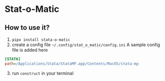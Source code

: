 # Stat-o-Matic


## How to use it?

1. `pipx install stata-o-matic`
2. create a config file `~/.config/stat_o_matic/config.ini`
 A sample config file is added here
```ini
[STATA]
path=/Applications/Stata/StataMP.app/Contents/MacOS/stata-mp
```
3. run `construct` in your terminal


